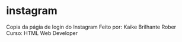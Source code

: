 # instagram
Copia da págia de login do Instagram
Feito por: Kaike Brilhante Rober
Curso: HTML Web Developer
